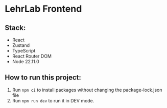 # LehrLab Frontend

## Stack:
 - React
 - Zustand
 - TypeScript
 - React Router DOM
 - Node 22.11.0

## How to run this project:
 1. Run `npm ci` to install packages without changing the package-lock.json file
 2. Run `npm run dev` to run it in DEV mode. 